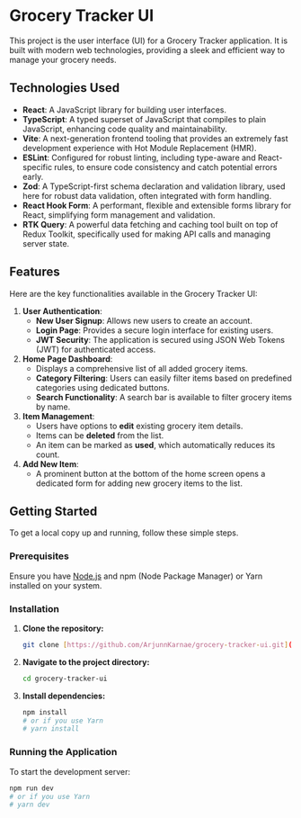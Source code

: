 # Grocery Tracker UI

This project is the user interface (UI) for a Grocery Tracker application. It is built with modern web technologies, providing a sleek and efficient way to manage your grocery needs.

## Technologies Used

* **React**: A JavaScript library for building user interfaces.
* **TypeScript**: A typed superset of JavaScript that compiles to plain JavaScript, enhancing code quality and maintainability.
* **Vite**: A next-generation frontend tooling that provides an extremely fast development experience with Hot Module Replacement (HMR).
* **ESLint**: Configured for robust linting, including type-aware and React-specific rules, to ensure code consistency and catch potential errors early.
* **Zod**: A TypeScript-first schema declaration and validation library, used here for robust data validation, often integrated with form handling.
* **React Hook Form**: A performant, flexible and extensible forms library for React, simplifying form management and validation.
* **RTK Query**: A powerful data fetching and caching tool built on top of Redux Toolkit, specifically used for making API calls and managing server state.

## Features

Here are the key functionalities available in the Grocery Tracker UI:

1.  **User Authentication**:
    * **New User Signup**: Allows new users to create an account.
    * **Login Page**: Provides a secure login interface for existing users.
    * **JWT Security**: The application is secured using JSON Web Tokens (JWT) for authenticated access.
2.  **Home Page Dashboard**:
    * Displays a comprehensive list of all added grocery items.
    * **Category Filtering**: Users can easily filter items based on predefined categories using dedicated buttons.
    * **Search Functionality**: A search bar is available to filter grocery items by name.
3.  **Item Management**:
    * Users have options to **edit** existing grocery item details.
    * Items can be **deleted** from the list.
    * An item can be marked as **used**, which automatically reduces its count.
4.  **Add New Item**:
    * A prominent button at the bottom of the home screen opens a dedicated form for adding new grocery items to the list.


## Getting Started

To get a local copy up and running, follow these simple steps.

### Prerequisites

Ensure you have [Node.js](https://nodejs.org/) and npm (Node Package Manager) or Yarn installed on your system.

### Installation

1.  **Clone the repository:**
    ```bash
    git clone [https://github.com/ArjunnKarnae/grocery-tracker-ui.git](https://github.com/ArjunnKarnae/grocery-tracker-ui.git)
    ```
2.  **Navigate to the project directory:**
    ```bash
    cd grocery-tracker-ui
    ```
3.  **Install dependencies:**
    ```bash
    npm install
    # or if you use Yarn
    # yarn install
    ```

### Running the Application

To start the development server:

```bash
npm run dev
# or if you use Yarn
# yarn dev